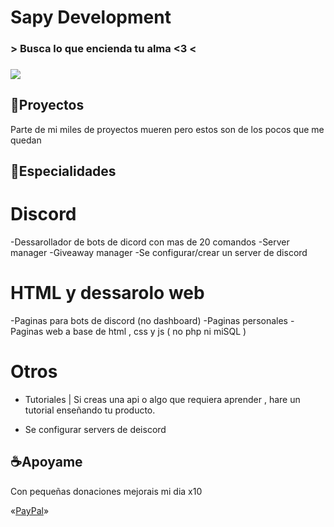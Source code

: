 # Sapy Development

### > Busca lo que encienda tu alma <3 <

### ![](https://images-ext-1.discordapp.net/external/EaLXM2lWRbdhIDwrwUoMgmdFEF2g9IAhuDXZ2WDaAok/%3Fwidth%3D1025%26height%3D27/https/media.discordapp.net/attachments/832382081551040533/832831081954148382/THIS.png?width=922&height=24)

## 🌺Proyectos

Parte de mi miles de proyectos mueren pero estos son de los pocos que me quedan 


## 🍃Especialidades

# Discord 

-Dessarollador de bots de dicord con mas de 20 comandos
-Server manager
-Giveaway manager
-Se configurar/crear un server de discord

# HTML y dessarolo web

-Paginas para bots de discord (no dashboard)
-Paginas personales 
-Paginas web a base de html , css y js ( no php ni miSQL )

# Otros

- Tutoriales | Si creas una api o algo que requiera aprender , hare un tutorial enseñando tu producto.  

- Se configurar servers de deiscord 


## ☕Apoyame 

Con pequeñas donaciones mejorais mi dia x10

«[PayPal](https://www.paypal.me/sapygamer)»
